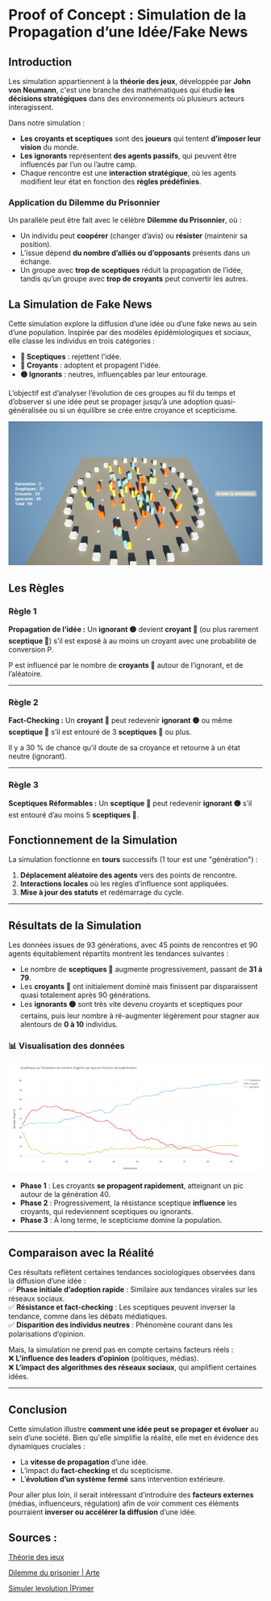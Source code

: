 # **Proof of Concept : Simulation de la Propagation d’une Idée/Fake News**  

## **Introduction**  

Les simulation appartiennent à la **théorie des jeux**, développée par **John von Neumann**, c'est une branche des mathématiques qui étudie **les décisions stratégiques** dans des environnements où plusieurs acteurs interagissent. 

Dans notre simulation :  

- **Les croyants et sceptiques** sont des **joueurs** qui tentent **d’imposer leur vision** du monde.  
- **Les ignorants** représentent **des agents passifs**, qui peuvent être influencés par l’un ou l’autre camp.  
- Chaque rencontre est une **interaction stratégique**, où les agents modifient leur état en fonction des **règles prédéfinies**.

### **Application du Dilemme du Prisonnier**  

Un parallèle peut être fait avec le célèbre **Dilemme du Prisonnier**, où :  

- Un individu peut **coopérer** (changer d’avis) ou **résister** (maintenir sa position).  
- L’issue dépend **du nombre d’alliés ou d’opposants** présents dans un échange.  
- Un groupe avec **trop de sceptiques** réduit la propagation de l’idée, tandis qu’un groupe avec **trop de croyants** peut convertir les autres.  

## **La Simulation de Fake News**  

Cette simulation explore la diffusion d’une idée ou d’une fake news au sein d’une population. Inspirée par des modèles épidémiologiques et sociaux, elle classe les individus en trois catégories :  

- **🔵 Sceptiques** : rejettent l'idée.  
- **🔴 Croyants** : adoptent et propagent l'idée.  
- **🟡 Ignorants** : neutres, influençables par leur entourage.  

L’objectif est d’analyser l’évolution de ces groupes au fil du temps et d’observer si une idée peut se propager jusqu’à une adoption quasi-généralisée ou si un équilibre se crée entre croyance et scepticisme.  

![simulation](simulation.png)

## **Les Règles**

### Règle 1

**Propagation de l’idée :**
Un **ignorant 🟡** devient **croyant 🔴** (ou plus rarement **sceptique 🔵**) s’il est exposé à au moins un croyant avec une probabilité de conversion P.

P est influencé par le nombre de **croyants 🔴** autour de l’ignorant, et de l’aléatoire.

---

### Règle 2

**Fact-Checking :**
Un **croyant 🔴** peut redevenir **ignorant 🟡** ou même **sceptique 🔵** s’il est entouré de 3 **sceptiques 🔵** ou plus.

Il y a 30 % de chance qu’il doute de sa croyance et retourne à un état neutre (ignorant).

---

### Règle 3

**Sceptiques Réformables :**
Un **sceptique 🔵** peut redevenir **ignorant 🟡** s’il est entouré d’au moins 5 **sceptiques 🔵**.

## **Fonctionnement de la Simulation**  

La simulation fonctionne en **tours** successifs (1 tour est une "génération") :

1. **Déplacement aléatoire des agents** vers des points de rencontre.  
2. **Interactions locales** où les règles d’influence sont appliquées.
3. **Mise à jour des statuts** et redémarrage du cycle.  

---

## **Résultats de la Simulation**

Les données issues de 93 générations, avec 45 points de rencontres et 90 agents équitablement répartits montrent les tendances suivantes :  

- Le nombre de **sceptiques 🔵** augmente progressivement, passant de **31 à 79**.  
- Les **croyants 🔴** ont initialement dominé mais finissent par disparaissent quasi totalement après 90 générations.  
- Les **ignorants 🟡** sont très vite devenu croyants et sceptiques pour certains, puis leur nombre à ré-augmenter légèrement pour stagner aux alentours de **0 à 10** individus.

### **📊 Visualisation des données**  

![résultat](resultats.png)

- **Phase 1** : Les croyants **se propagent rapidement**, atteignant un pic autour de la génération 40.  
- **Phase 2** : Progressivement, la résistance sceptique **influence** les croyants, qui redeviennent sceptiques ou ignorants.  
- **Phase 3** : À long terme, le scepticisme domine la population.  

---

## **Comparaison avec la Réalité**  

Ces résultats reflètent certaines tendances sociologiques observées dans la diffusion d’une idée :  
✅ **Phase initiale d’adoption rapide** : Similaire aux tendances virales sur les réseaux sociaux.  
✅ **Résistance et fact-checking** : Les sceptiques peuvent inverser la tendance, comme dans les débats médiatiques.  
✅ **Disparition des individus neutres** : Phénomène courant dans les polarisations d’opinion.  

Mais, la simulation ne prend pas en compte certains facteurs réels :  
❌ **L'influence des leaders d’opinion** (politiques, médias).  
❌ **L’impact des algorithmes des réseaux sociaux**, qui amplifient certaines idées.  

---

## **Conclusion**  

Cette simulation illustre **comment une idée peut se propager et évoluer** au sein d’une société. Bien qu'elle simplifie la réalité, elle met en évidence des dynamiques cruciales :

- La **vitesse de propagation** d’une idée.  
- L’impact du **fact-checking** et du scepticisme.  
- L’**évolution d’un système fermé** sans intervention extérieure.  

Pour aller plus loin, il serait intéressant d’introduire des **facteurs externes** (médias, influenceurs, régulation) afin de voir comment ces éléments pourraient **inverser ou accélérer la diffusion** d’une idée.

## Sources :

[Théorie des jeux](https://fr.wikipedia.org/wiki/Th%C3%A9orie_des_jeux)

[Dilemme du prisonier | Arte](https://www.youtube.com/watch?v=G9ER5bLxQEU)

[Simuler levolution |Primer](https://labs.minutelabs.io/evolution-simulator/#/s/2/viewer?intro=)